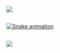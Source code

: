 <div>
  <a href="https://github.com/Groot-cmd">
  <img src="https://github-readme-stats.vercel.app/api?username=Groot-cmd&count_private=true&show_icons=true&theme=tokyonight">
</div>

##

![Snake animation](https://github.com/Groot-cmd/Groot-cmd/blob/output/github-contribution-grid-snake.svg)

##

<div>
  <a href="https://www.python.org/">
  <img src="https://img.shields.io/badge/Python-3776AB?style=for-the-badge&logo=python&logoColor=white">
</div>
